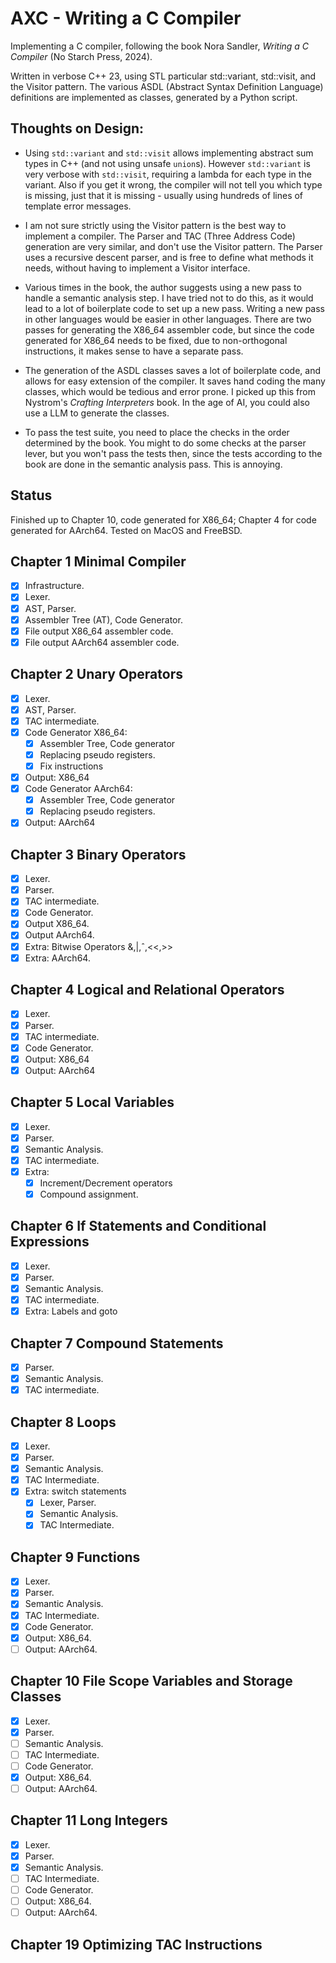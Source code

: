 # AXC - Writing a C Compiler

Implementing a C compiler, following the book Nora Sandler, _Writing a C Compiler_ (No Starch Press, 2024).

Written in verbose C++ 23, using STL particular std::variant, std::visit, and the Visitor pattern. 
The various ASDL (Abstract Syntax Definition Language) definitions are implemented as classes, generated by a Python script.

## Thoughts on Design:
- Using `std::variant` and `std::visit` allows implementing abstract sum types in C++ (and not using unsafe `union`s).
However `std::variant` is very verbose with `std::visit`, requiring a lambda for each type in the variant. 
Also if you get it wrong, the compiler will not tell you  which type is missing, just that it is missing - 
usually using hundreds of lines of template error messages.

- I am not sure strictly using the Visitor pattern is the best way to implement a compiler. The Parser and TAC (Three Address Code) 
generation are very similar, and don't use the Visitor pattern. The Parser uses a recursive descent parser, and is free
to define what methods it needs, without having to implement a Visitor interface. 

- Various times in the book, the author suggests using a new pass to handle a semantic analysis step. I have tried not
to do this, as it would lead to a lot of boilerplate code to set up a new pass. Writing a new pass in other languages
would be easier in other languages. There are two passes for generating the X86_64 assembler code, but since the code
generated for X86_64 needs to be fixed, due to non-orthogonal instructions, it makes sense to have a separate pass.

- The generation of the ASDL classes saves a lot of boilerplate code, and allows for easy extension of the compiler. It saves
hand coding the many classes, which would be tedious and error prone. I picked up this from Nystrom's _Crafting Interpreters_ book.
In the age of AI, you could also use a LLM to generate the classes.

- To pass the test suite, you need to place the checks in the order determined by the book. You might to do some checks
at the parser lever, but you won't pass the tests then, since the tests according to the book are done in the semantic
analysis pass. This is annoying. 

## Status

Finished up to Chapter 10, code generated for X86_64; Chapter 4 for code generated for AArch64. 
Tested on MacOS and FreeBSD.

## Chapter 1 Minimal Compiler
- [X] Infrastructure.
- [X] Lexer.
- [X] AST, Parser.
- [X] Assembler Tree (AT), Code Generator.
- [X] File output X86_64 assembler code.
- [x] File output AArch64 assembler code.

## Chapter 2 Unary Operators
- [X] Lexer.
- [X] AST, Parser.
- [X] TAC intermediate.
- [X] Code Generator X86_64:
  - [X] Assembler Tree, Code generator
  - [X] Replacing pseudo registers.
  - [X] Fix instructions
- [X] Output: X86_64
- [X] Code Generator AArch64:
  - [X] Assembler Tree, Code generator
  - [X] Replacing pseudo registers.
- [x] Output: AArch64

## Chapter 3 Binary Operators
- [X] Lexer.
- [X] Parser.
- [X] TAC intermediate.
- [X] Code Generator.
- [X] Output X86_64.
- [x] Output AArch64.
- [X] Extra: Bitwise Operators &,|,ˆ,<<,>>
- [x] Extra: AArch64.

## Chapter 4 Logical and Relational Operators
- [X] Lexer.
- [X] Parser.
- [X] TAC intermediate.
- [X] Code Generator.
- [X] Output: X86_64
- [x] Output: AArch64

## Chapter 5 Local Variables
- [x] Lexer.
- [x] Parser.
- [x] Semantic Analysis.
- [x] TAC intermediate.
- [x] Extra:
  - [x] Increment/Decrement operators
  - [x] Compound assignment.

## Chapter 6 If Statements and Conditional Expressions
- [x] Lexer.
- [x] Parser.
- [x] Semantic Analysis.
- [x] TAC intermediate.
- [x] Extra: Labels and goto

## Chapter 7 Compound Statements
- [x] Parser.
- [x] Semantic Analysis.
- [x] TAC intermediate.

## Chapter 8 Loops
- [x] Lexer.
- [x] Parser.
- [x] Semantic Analysis.
- [x] TAC Intermediate.
- [x] Extra: switch statements
  - [x] Lexer, Parser.
  - [x] Semantic Analysis.
  - [x] TAC Intermediate.

## Chapter 9 Functions
- [x] Lexer.
- [x] Parser.
- [x] Semantic Analysis.
- [x] TAC Intermediate.
- [x] Code Generator.
- [x] Output: X86_64.
- [ ] Output: AArch64.

## Chapter 10 File Scope Variables and Storage Classes
- [x] Lexer.
- [x] Parser.
- [ ] Semantic Analysis.
- [ ] TAC Intermediate.
- [ ] Code Generator.
- [x] Output: X86_64.
- [ ] Output: AArch64.

## Chapter 11 Long Integers
- [x] Lexer.
- [x] Parser.
- [x] Semantic Analysis.
- [ ] TAC Intermediate.
- [ ] Code Generator.
- [ ] Output: X86_64.
- [ ] Output: AArch64.

## Chapter 19 Optimizing TAC Instructions